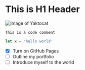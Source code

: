 # This is H1 Header

![Image of Yaktocat](https://octodex.github.com/images/yaktocat.png)

```
This is a code comment
```

``` javascript
let x = 'hello world'
```

- [x] Turn on GitHub Pages
- [ ] Outline my portfolio
- [ ] Introduce myself to the world
